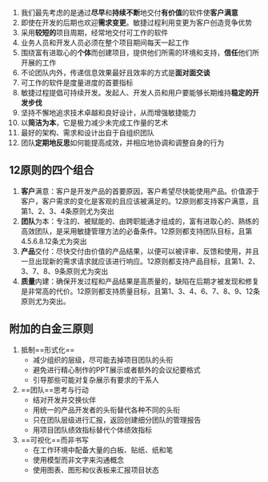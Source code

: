 1. 我们最先考虑的是通过**尽早**和**持续不断**地交付**有价值**的软件使**客户满意**
2. 即使在开发的后期也欢迎**需求变更**。敏捷过程利用变更为客户创造竞争优势
3. 采用**较短的**项目周期，经常地交付可工作的软件
4. 业务人员和开发人员必须在整个项目期间每天一起工作
5. 围绕富有进取心的**个体**而创建项目，提供他们所需的环境和支持，**信任**他们所开展的工作
6. 不论团队内外，传递信息效果最好且效率的方式是**面对面交谈**
7. 可工作的软件是度量进度的首要指标
8. 敏捷过程提倡可持续开发。发起人、开发人员和用户要能够长期维持**稳定的开发步伐**
9. 坚持不懈地追求技术卓越和良好设计，从而增强敏捷能力
10. 以**简洁为本**，它是极力减少未完成工作量的艺术
11. 最好的架构、需求和设计出自于自组织团队
12. 团队**定期地反思**如何能提高成效，并相应地协调和调整自身的行为

## 12原则的四个组合
1. **客户**满意：客户是开发产品的首要原因，客户希望尽快能使用产品。价值源于客户，客户需求的变化是客观的且应该被满足的。12原则都支持客户满意，且第1、2、3、4条原则尤为突出
2. **团队**为本：专注的、被赋能的、由跨职能通才组成的，富有进取心的、熟练的高效团队，是采用敏捷管理方法的必备条件。12原则都支持团队目标，且第4.5.6.8.12条尤为突出
3. **产品**交付：尽快交付由价值的产品结果，以便可以被评审、反馈和使用，并且一旦出现新的需求请求就应该进行响应。12原则都支持产品目标，且第1、2、3、7、8、9条原则尤为突出
4. **质量**内建：确保开发过程和产品结果是高质量的，缺陷在后期才被发现和修复是非常高的代价。12原则都支持质量目标，且第1、3、4、6、7、8、9、12条原则尤为突出。

## 附加的白金三原则
1. 抵制==形式化==
	+ 减少组织的层级，尽可能去掉项目团队的头衔
	+ 避免进行精心制作的PPT展示或者额外的会议纪要格式
	+ 引导那些可能对复杂展示有要求的干系人
2. ==团队==思考与行动
	+ 结对开发并交换伙伴
	+ 用统一的产品开发者的头衔替代各种不同的头衔
	+ 只在团队层级进行汇报，返回创建细分团队的管理报告
	+ 用项目团队绩效指标替代个体绩效指标
3. ==可视化==而非书写
	+ 在工作环境中配备大量的白板、贴纸、纸和笔
	+ 使用模型而非文字来沟通概念
	+ 使用图表、图形和仪表板来汇报项目状态